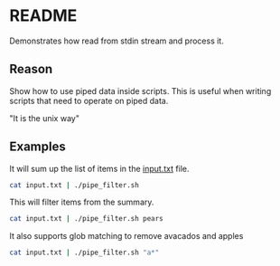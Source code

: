 # README

Demonstrates how read from stdin stream and process it.  

## Reason

Show how to use piped data inside scripts.  This is useful when writing scripts that need to operate on piped data.  
  
"It is the unix way"  
  
## Examples

It will sum up the list of items in the [input.txt](./input.txt) file.

```sh
cat input.txt | ./pipe_filter.sh 
```

This will filter items from the summary.  

```sh
cat input.txt | ./pipe_filter.sh pears
```

It also supports glob matching to remove avacados and apples  

```sh
cat input.txt | ./pipe_filter.sh "a*"
```
